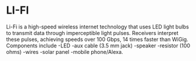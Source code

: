 # LI-FI
Li-Fi is a high-speed wireless internet technology that uses LED light bulbs to transmit data through imperceptible light pulses. Receivers interpret these pulses, achieving speeds over 100 Gbps, 14 times faster than WiGig. Components include  -LED -aux cable (3.5 mm jack) -speaker -resistor (100 ohms) -wires -solar panel -mobile phone/Alexa.
